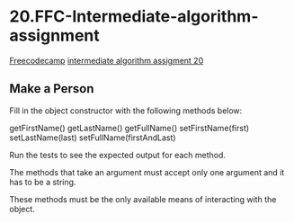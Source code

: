 # 20.FFC-Intermediate-algorithm-assignment

[Freecodecamp](https://www.freecodecamp.org/) [intermediate algorithm assigment 20](https://learn.freecodecamp.org/javascript-algorithms-and-data-structures/intermediate-algorithm-scripting/make-a-person/)

## Make a Person

Fill in the object constructor with the following methods below:

getFirstName() getLastName() getFullName() setFirstName(first) 
setLastName(last) setFullName(firstAndLast)

Run the tests to see the expected output for each method.

The methods that take an argument must accept only one argument and it has to be a string.

These methods must be the only available means of interacting with the object.

